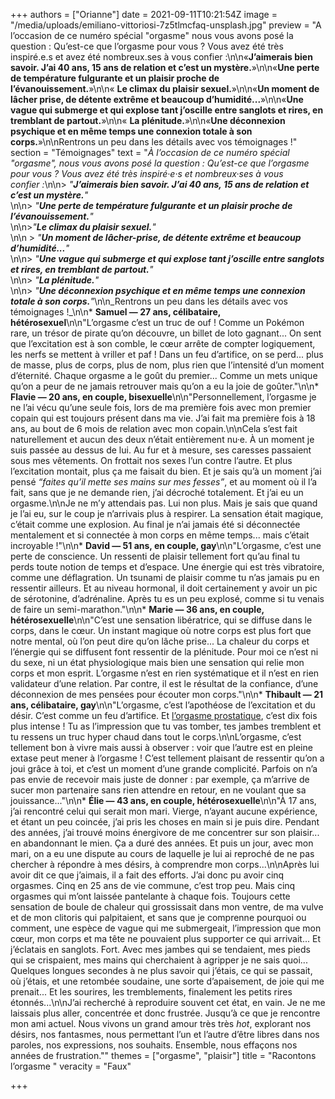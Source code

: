 +++
authors = ["Orianne"]
date = 2021-09-11T10:21:54Z
image = "/media/uploads/emiliano-vittoriosi-7z5tlmcfaq-unsplash.jpg"
preview = "A l’occasion de ce numéro spécial \"orgasme\" nous vous avons posé la question&nbsp;: Qu’est-ce que l’orgasme pour vous&nbsp;? Vous avez été très inspiré.e.s et avez été nombreux.ses à vous confier&nbsp;:\n\n«**J’aimerais bien savoir. J’ai 40 ans, 15 ans de relation et c’est un mystère.**»\n\n«**Une perte de température fulgurante et un plaisir proche de l’évanouissement.**»\n\n« **Le climax du plaisir sexuel.**»\n\n«**Un moment de lâcher prise, de détente extrême et beaucoup d’humidité...**»\n\n«**Une vague qui submerge et qui explose tant j’oscille entre sanglots et rires, en tremblant de partout.**»\n\n« **La plénitude.**»\n\n«**Une déconnexion psychique et en même temps une connexion totale à son corps.**»\n\nRentrons un peu dans les détails avec vos témoignages&nbsp;!"
section = "Témoignages"
text = "_À l’occasion de ce numéro spécial \"orgasme\", nous vous avons posé la question&nbsp;: Qu’est-ce que l’orgasme pour vous&nbsp;? Vous avez été très inspiré·e·s et nombreux·ses à vous confier&nbsp;:_\n\n> _\"**J’aimerais bien savoir. J’ai 40 ans, 15 ans de relation et c’est un mystère.**\"_ <br />\n\n> _\"**Une perte de température fulgurante et un plaisir proche de l’évanouissement.**\"_ <br />\n\n>_\"**Le climax du plaisir sexuel.**\"_ <br />\n\n > _\"**Un moment de lâcher-prise, de détente extrême et beaucoup d’humidité...**\"_ <br />\n\n> _\"**Une vague qui submerge et qui explose tant j’oscille entre sanglots et rires, en tremblant de partout.**\"_ <br />\n\n> _\"**La plénitude.**\"_ <br />\n\n> _\"**Une déconnexion psychique et en même temps une connexion totale à son corps.**\"_\n\n_Rentrons un peu dans les détails avec vos témoignages&nbsp;!_\n\n* **Samuel&nbsp;&mdash;&nbsp;27 ans, célibataire, hétérosexuel**\n\n\"L’orgasme c’est un truc de ouf&nbsp;! Comme un Pokémon rare, un trésor de pirate qu’on découvre, un billet de loto gagnant... On sent que l’excitation est à son comble, le cœur arrête de compter logiquement, les nerfs se mettent à vriller et paf&nbsp;! Dans un feu d’artifice, on se perd... plus de masse, plus de corps, plus de nom, plus rien que l’intensité d’un moment d’éternité. Chaque orgasme a le goût du premier... Comme un mets unique qu’on a peur de ne jamais retrouver mais qu’on a eu la joie de goûter.\"\n\n* **Flavie&nbsp;&mdash;&nbsp;20 ans, en couple, bisexuelle**\n\n\"Personnellement, l’orgasme je ne l’ai vécu qu’une seule fois, lors de ma première fois avec mon premier copain qui est toujours présent dans ma vie. J’ai fait ma première fois à 18 ans, au bout de 6 mois de relation avec mon copain.\n\nCela s’est fait naturellement et aucun des deux n’était entièrement nu·e. À un moment je suis passée au dessus de lui. Au fur et à mesure, ses caresses passaient sous mes vêtements. On frottait nos sexes l’un contre l’autre. Et plus l’excitation montait, plus ça me faisait du bien. Et je sais qu’à un moment j’ai pensé _&ldquo;faites qu’il mette ses mains sur mes fesses&rdquo;_, et au moment où il l’a fait, sans que je ne demande rien, j’ai décroché totalement. Et j’ai eu un orgasme.\n\nJe ne m’y attendais pas. Lui non plus. Mais je sais que quand je l’ai eu, sur le coup je n’arrivais plus à respirer. La sensation était magique, c’était comme une explosion. Au final je n’ai jamais été si déconnectée mentalement et si connectée à mon corps en même temps... mais c’était incroyable&nbsp;!\"\n\n* **David&nbsp;&mdash;&nbsp;51 ans, en couple, gay**\n\n\"L’orgasme, c’est une perte de conscience. Un ressenti de plaisir tellement fort qu’au final tu perds toute notion de temps et d’espace. Une énergie qui est très vibratoire, comme une déflagration. Un tsunami de plaisir comme tu n’as jamais pu en ressentir ailleurs. Et au niveau hormonal, il doit certainement y avoir un pic de sérotonine, d’adrénaline. Après tu es un peu explosé, comme si tu venais de faire un semi-marathon.\"\n\n* **Marie&nbsp;&mdash;&nbsp;36 ans, en couple, hétérosexuelle**\n\n\"C’est une sensation libératrice, qui se diffuse dans le corps, dans le cœur. Un instant magique où notre corps est plus fort que notre mental, où l’on peut dire qu’on lâche prise... La chaleur du corps et l’énergie qui se diffusent font ressentir de la plénitude. Pour moi ce n’est ni du sexe, ni un état physiologique mais bien une sensation qui relie mon corps et mon esprit. L’orgasme n’est en rien systématique et il n’est en rien validateur d’une relation. Par contre, il est le résultat de la confiance, d’une déconnexion de mes pensées pour écouter mon corps.\"\n\n* **Thibault&nbsp;&mdash;&nbsp;21 ans, célibataire, gay**\n\n\"L’orgasme, c’est l’apothéose de l’excitation et du désir. C’est comme un feu d’artifice. Et [l’orgasme prostatique](https://lepointq.com/articles/20-09/si-un-mec-aime-qu-on-lui-touche-l-anus-alors-il-est-forcement-gay/), c’est dix fois plus intense&nbsp;! Tu as l’impression que tu vas tomber, tes jambes tremblent et tu ressens un truc hyper chaud dans tout le corps.\n\nL’orgasme, c’est tellement bon à vivre mais aussi à observer&nbsp;: voir que l’autre est en pleine extase peut mener à l’orgasme&nbsp;! C’est tellement plaisant de ressentir qu’on a joui grâce à toi, et c’est un moment d’une grande complicité. Parfois on n’a pas envie de recevoir mais juste de donner&nbsp;: par exemple, ça m’arrive de sucer mon partenaire sans rien attendre en retour, en ne voulant que sa jouissance...\"\n\n* **Élie&nbsp;&mdash;&nbsp;43 ans, en couple, hétérosexuelle**\n\n\"À 17 ans, j’ai rencontré celui qui serait mon mari. Vierge, n’ayant aucune expérience, et étant un peu coincée, j’ai pris les choses en main si je puis dire. Pendant des années, j’ai trouvé moins énergivore de me concentrer sur son plaisir... en abandonnant le mien. Ça a duré des années. Et puis un jour, avec mon mari, on a eu une dispute au cours de laquelle je lui ai reproché de ne pas chercher à répondre à mes désirs, à comprendre mon corps...\n\nAprès lui avoir dit ce que j’aimais, il a fait des efforts. J’ai donc pu avoir cinq orgasmes. Cinq en 25 ans de vie commune, c’est trop peu. Mais cinq orgasmes qui m’ont laissée pantelante à chaque fois. Toujours cette sensation de boule de chaleur qui grossissait dans mon ventre, de ma vulve et de mon clitoris qui palpitaient, et sans que je comprenne pourquoi ou comment, une espèce de vague qui me submergeait, l’impression que mon cœur, mon corps et ma tête ne pouvaient plus supporter ce qui arrivait... Et j’éclatais en sanglots. Fort. Avec mes jambes qui se tendaient, mes pieds qui se crispaient, mes mains qui cherchaient à agripper je ne sais quoi... Quelques longues secondes à ne plus savoir qui j’étais, ce qui se passait, où j’étais, et une retombée soudaine, une sorte d’apaisement, de joie qui me prenait... Et les sourires, les tremblements, finalement les petits rires étonnés...\n\nJ’ai recherché à reproduire souvent cet état, en vain. Je ne me laissais plus aller, concentrée et donc frustrée. Jusqu’à ce que je rencontre mon ami actuel. Nous vivons un grand amour très très _hot_, explorant nos désirs, nos fantasmes, nous permettant l’un et l’autre d’être libres dans nos paroles, nos expressions, nos souhaits. Ensemble, nous effaçons nos années de frustration.\""
themes = ["orgasme", "plaisir"]
title = "Racontons l’orgasme "
veracity = "Faux"

+++
